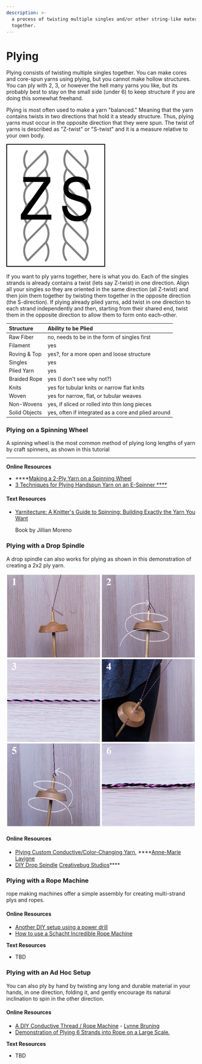 ```yaml
---
description: >-
  a process of twisting multiple singles and/or other string-like materials
  together.
---
```


# Plying

Plying consists of twisting multiple singles together. You can make cores and core-spun yarns using plying, but you cannot make hollow structures. You can ply with 2, 3, or however the hell many yarns you like, but its probably best to stay on the small side \(under 6\) to keep structure if you are doing this somewhat freehand. 

Plying is most often used to make a yarn "balanced." Meaning that the yarn contains twists in two directions that hold it a steady structure.  Thus, plying yarns must occur in the opposite direction that they were spun. The twist of yarns is described as "Z-twist" or "S-twist" and it is a measure relative to your own body. 

![describing twist direction: PKM / Public domain](../.gitbook/assets/yarn_twist-1.png)

If you want to ply yarns together, here is what you do. Each of the singles strands is already contains a twist \(lets say Z-twist\) in one direction. Align all your singles so they are oriented in the same direction \(all Z-twist\) and then join them together by twisting them together in the opposite direction \(the S-direction\). If plying already plied yarns, add twist in one direction  to each strand independently and then, starting from their shared end, twist them in the opposite direction to allow them to form onto each-other. 

| Structure | Ability to be Plied |
| :--- | :--- |
| Raw Fiber | no, needs to be in the form of singles first |
| Filament | yes |
| Roving & Top | yes?, for a more open and loose structure  |
| Singles | yes |
| Plied Yarn | yes |
| Braided Rope | yes \(I don't see why not?\) |
| Knits | yes for tubular knits or narrow flat knits |
| Woven | yes for narrow, flat, or tubular weaves |
| Non-Wovens | yes, if sliced or rolled into thin long pieces |
| Solid Objects | yes, often if integrated as a core and plied around |

### **Plying on a** Spinning Wheel

A spinning wheel is the most common method of plying long lengths of yarn  by craft spinners, as shown in this tutorial  
****

**Online Resources**

* \*\*\*\*[Making a 2-Ply Yarn on a Spinning Wheel](https://www.youtube.com/watch?time_continue=1&v=ibpaZXq1eiU&feature=emb_title)
* [3 Techniques for Plying Handspun Yarn on an E-Spinner ****](https://www.youtube.com/watch?v=Rr2EaFrXqwo)

#### **Text Resources**

* [Yarnitecture: A Knitter's Guide to Spinning: Building Exactly the Yarn You Want](https://books.google.com/books/about/Yarnitecture.html?id=uCe9DAAAQBAJ&source=kp_book_description)

  Book by Jillian Moreno

### **Plying with a Drop Spindle**

A drop spindle can also works for plying as shown in this demonstration of creating a 2x2 ply yarn. 

![](../.gitbook/assets/compound-image%20%281%29.png)

#### Online Resources

* [Plying Custom Conductive/Color-Changing Yarn](https://vimeo.com/93086189),  ****[Anne-Marie Lavigne](http://emeteuz.com/woven-signals) 
* [DIY Drop Spindle](https://www.youtube.com/watch?v=PKSLiUGJUo8) [Creativebug Studios](https://www.youtube.com/channel/UC5Kp8JjsqrtlqeIF7RgatPg)\*\*\*\*

### **Plying with a Rope Machine**

rope making machines offer a simple assembly for creating multi-strand plys and ropes. 

#### Online Resources

* [Another DIY setup using a power drill](https://www.youtube.com/watch?v=2kQBp_5PPTc&feature=emb_logo)
* [How to use a Schacht Incredible Rope Machine](https://www.youtube.com/watch?v=dJS-92kUicc)

**Text Resources**

* TBD

### **Plying with an Ad Hoc Setup**

You can also ply by hand by twisting any long and durable material in your hands, in one direction, folding it, and gently encourage its natural inclination to spin in the other direction. 

#### Online Resources

* [A DIY Conductive Thread / Rope Machine](https://www.instructables.com/id/Conductive-Thread-Wind-up/) - [Lynne Bruning](https://www.instructables.com/member/Lynne+Bruning/)
* [Demonstration of Plying 6 Strands into Rope on a Large Scale. ](https://www.youtube.com/watch?v=toyOKOi0DsM&feature=emb_title)



**Text Resources**

* TBD

